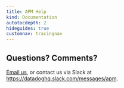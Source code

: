 ```yaml
---
title: APM Help
kind: Documentation
autotocdepth: 2
hideguides: true
customnav: tracingnav
---
```


## Questions? Comments?

[Email us](mailto:tracehelp@datadoghq.com), or contact us via Slack at https://datadoghq.slack.com/messages/apm.